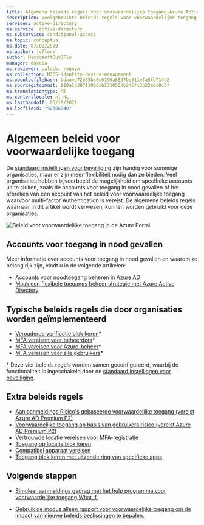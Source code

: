 ```yaml
---
title: Algemene beleids regels voor voorwaardelijke toegang-Azure Active Directory
description: Veelgebruikte beleids regels voor voorwaardelijke toegang voor organisaties
services: active-directory
ms.service: active-directory
ms.subservice: conditional-access
ms.topic: conceptual
ms.date: 07/02/2020
ms.author: joflore
author: MicrosoftGuyJFlo
manager: daveba
ms.reviewer: calebb, rogoya
ms.collection: M365-identity-device-management
ms.openlocfilehash: bdaaed72b85bc3c0196a8897be311efa5fb714e2
ms.sourcegitcommit: 910a1a38711966cb171050db245fc3b22abc8c5f
ms.translationtype: MT
ms.contentlocale: nl-NL
ms.lasthandoff: 03/19/2021
ms.locfileid: "92366340"
---
```

# <a name="common-conditional-access-policies"></a>Algemeen beleid voor voorwaardelijke toegang

De [standaard instellingen voor beveiliging](../fundamentals/concept-fundamentals-security-defaults.md) zijn handig voor sommige organisaties, maar er zijn meer flexibiliteit nodig dan ze bieden. Veel organisaties hebben bijvoorbeeld de mogelijkheid om specifieke accounts uit te sluiten, zoals de accounts voor toegang in nood gevallen of het afbreken van een account van het beleid voor voorwaardelijke toegang waarvoor multi-factor Authentication is vereist. De algemene beleids regels waarnaar in dit artikel wordt verwezen, kunnen worden gebruikt voor deze organisaties.

![Beleid voor voorwaardelijke toegang in de Azure Portal](./media/concept-conditional-access-policy-common/conditional-access-policies-azure-ad-listing.png)

## <a name="emergency-access-accounts"></a>Accounts voor toegang in nood gevallen

Meer informatie over accounts voor toegang in nood gevallen en waarom ze belang rijk zijn, vindt u in de volgende artikelen: 

* [Accounts voor noodtoegang beheren in Azure AD](../roles/security-emergency-access.md)
* [Maak een flexibele toegangs beheer strategie met Azure Active Directory](../authentication/concept-resilient-controls.md)

## <a name="typical-policies-deployed-by-organizations"></a>Typische beleids regels die door organisaties worden geïmplementeerd

* [Verouderde verificatie blok keren](howto-conditional-access-policy-block-legacy.md)\*
* [MFA vereisen voor beheerders](howto-conditional-access-policy-admin-mfa.md)\*
* [MFA vereisen voor Azure-beheer](howto-conditional-access-policy-azure-management.md)\*
* [MFA vereisen voor alle gebruikers](howto-conditional-access-policy-all-users-mfa.md)\*

\* Deze vier beleids regels worden samen geconfigureerd, waarbij de functionaliteit is ingeschakeld door de [standaard instellingen voor beveiliging](../fundamentals/concept-fundamentals-security-defaults.md).

## <a name="additional-policies"></a>Extra beleids regels

* [Aan aanmeldings Risico's gebaseerde voorwaardelijke toegang (vereist Azure AD Premium P2)](howto-conditional-access-policy-risk.md)
* [Voorwaardelijke toegang op basis van gebruikers risico (vereist Azure AD Premium P2)](howto-conditional-access-policy-risk-user.md)
* [Vertrouwde locatie vereisen voor MFA-registratie](howto-conditional-access-policy-registration.md)
* [Toegang op locatie blok keren](howto-conditional-access-policy-location.md)
* [Compatibel apparaat vereisen](howto-conditional-access-policy-compliant-device.md)
* [Toegang blok keren met uitzonde ring van specifieke apps](howto-conditional-access-policy-block-access.md)

## <a name="next-steps"></a>Volgende stappen

- [Simuleer aanmeldings gedrag met het hulp programma voor voorwaardelijke toegang What If.](troubleshoot-conditional-access-what-if.md)

- [Gebruik de modus alleen rapport voor voorwaardelijke toegang om de impact van nieuwe beleids beslissingen te bepalen.](concept-conditional-access-report-only.md)
